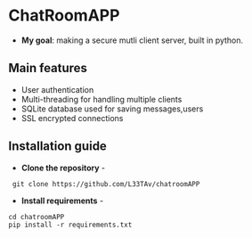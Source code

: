 # ChatRoomAPP

 - **My goal**: making a secure mutli client server, built in python.

## Main features
- User authentication 
- Multi-threading for handling multiple clients
- SQLite database used for saving messages,users
- SSL encrypted connections

## Installation guide
- **Clone the repository** - 
```
 git clone https://github.com/L33TAv/chatroomAPP
```
- **Install requirements** - 
```
cd chatroomAPP
pip install -r requirements.txt
```